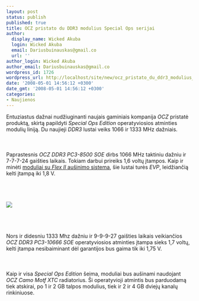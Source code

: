 ```yaml
---
layout: post
status: publish
published: true
title: OCZ pristato du DDR3 modulius Special Ops serijai
author:
  display_name: Wicked Akuba
  login: Wicked Akuba
  email: Dariusbuinauskas@gmail.co
  url: ''
author_login: Wicked Akuba
author_email: Dariusbuinauskas@gmail.co
wordpress_id: 1726
wordpress_url: http://localhost/site/new/ocz_pristato_du_ddr3_modulius_special_ops_serijai/
date: '2008-05-01 14:56:12 +0300'
date_gmt: '2008-05-01 14:56:12 +0300'
categories:
- Naujienos
---
```

<p>Entuziastus dažnai nudžiuginanti naujais gaminiais kompanija <i>OCZ</i> pristatė produktą, skirtą papildyti <i>Special Ops Edition</i> operatyviosios atminties modulių liniją. Du naujieji <i>DDR3</i> lustai veiks 1066 ir 1333 MHz dažniais.<br />
<br><br />
<br>Paprastesnis <i>OCZ DDR3 PC3-8500 SOE</i> dirbs 1066 MHz taktiniu dažniu ir 7-7-7-24 gaišties laikais. Tokiam darbui prireiks 1,6 voltų įtampos. Kaip ir minėti <a class="ns" href="http://www.technews.lt/index.php?id=Kas&amp;Id=1458"> moduliai su <i>Flex II</i> aušinimo sistema</a>, šie lustai turės <i>EVP</i>, leidžiančią kelti įtampą iki 1,8 V.<br />
<br><br />
<br><br><img src="http://www.technews.lt/upl/Failai/ocz_soe_dual.jpg"><br><br />
<br><br />
<br>Nors ir didesniu 1333 Mhz dažniu ir 9-9-9-27 gaišties laikais veikiančios <i>OCZ DDR3 PC3-10666 SOE</i> operatyviosios atminties įtampa sieks 1,7 voltų, kelti įtampa nesibaiminant dėl garantijos bus gaima tik iki 1,75 V.<br />
<br><br />
<br>Kaip ir visa <i>Special Ops Edition</i> šeima, moduliai bus aušinami naudojant <i>OCZ Camo Motf XTC</i> radiatorius. Ši operatyvioji atmintis bus parduodamą tiek atskirai, po 1 ir 2 GB talpos modulius, tiek ir 2 ir 4 GB dviejų kanalų rinkiniuose.</p>
